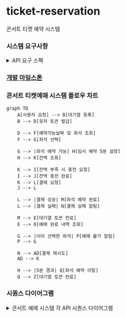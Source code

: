 # ticket-reservation
 콘서트 티켓 예약 시스템

### 시스템 요구사항
<details>
  <summary>API 요구 스펙</summary>

**1️⃣ `주요`유저 대기열 토큰 기능**

- 서비스를 이용할 토큰을 발급받는 API를 작성합니다.
- 토큰은 유저의 UUID 와 해당 유저의 대기열을 관리할 수 있는 정보 ( 대기 순서 or 잔여 시간 등 ) 를 포함합니다.
- 이후 모든 API 는 위 토큰을 이용해 대기열 검증을 통과해야 이용 가능합니다.

> 기본적으로 폴링으로 본인의 대기열을 확인한다고 가정하며, 다른 방안 또한 고려해보고 구현해 볼 수 있습니다.
>

**2️⃣ `기본` 예약 가능 날짜 / 좌석 API**

- 예약가능한 날짜와 해당 날짜의 좌석을 조회하는 API 를 각각 작성합니다.
- 예약 가능한 날짜 목록을 조회할 수 있습니다.
- 날짜 정보를 입력받아 예약가능한 좌석정보를 조회할 수 있습니다.

> 좌석 정보는 1 ~ 50 까지의 좌석번호로 관리됩니다.
>

3️⃣ **`주요` 좌석 예약 요청 API**

- 좌석 예약과 동시에 해당 좌석은 그 유저에게 약 5분간 임시 배정됩니다. ( 시간은 정책에 따라 자율적으로 정의합니다. )
- 날짜와 좌석 정보를 입력받아 좌석을 예약 처리하는 API 를 작성합니다.
- 만약 배정 시간 내에 결제가 완료되지 않는다면 좌석에 대한 임시 배정은 해제되어야 하며 임시배정 상태의 좌석에 대해 다른 사용자는 예약할 수 없어야 한다.

4️⃣ **`기본`**  **잔액 충전 / 조회 API**

- 결제에 사용될 금액을 API 를 통해 충전하는 API 를 작성합니다.
- 사용자 식별자 및 충전할 금액을 받아 잔액을 충전합니다.
- 사용자 식별자를 통해 해당 사용자의 잔액을 조회합니다.

5️⃣ **`주요` 결제 API**

- 결제 처리하고 결제 내역을 생성하는 API 를 작성합니다.
- 결제가 완료되면 해당 좌석의 소유권을 유저에게 배정하고 대기열 토큰을 만료시킵니다.
</details>

### [개발 마일스톤](https://github.com/users/maiorem/projects/2)

### 콘서트 티켓예매 시스템 플로우 차트
```mermaid
graph TD
    A[사용자 요청] --> B[대기열 등록]
    B --> D[유저 토큰 발급]
    
    D --> F[예약가능날짜 및 좌석 조회]
    F --> G[좌석 선택]
    
    G --> |좌석 예약 가능| H[임시 예약 5분 설정]
    H --> K[잔액 조회]
    
    K --> I[잔액 부족 시 충전 요청]
    I --> J[잔액 충전 완료]
    K --> L[결제 요청]
    J --> L
    
    L --> |결제 성공| M[좌석 예약 완료]
    L --> |결제 실패| N[결제 실패 알림]
    
    M --> E[대기열 토큰 만료]
    E --> O[예매 완료 내역 조회]
    
    G --> |이미 선택한 좌석| P[예매 불가 알림]
    P --> G
    
    N --> AD[결제 재시도]
    AD --> K

    H --> |5분 경과| Q[좌석 예약 이탈]
    Q --> Z[대기열 토큰 만료]
```


### 시퀀스 다이어그램 

<details>
  <summary>콘서트 예매 시스템 각 API 시퀀스 다이어그램</summary>

#### 유저 토큰 발급
```mermaid
sequenceDiagram
    participant User
    participant 유저토큰발급API
    participant UserService
    participant Queue Table
    participant User Table
    participant UserToken Table

    %% 대기열 등록
    User->>유저토큰발급API: 유저 토큰 발급 요청
    유저토큰발급API->>UserService: 사용자 정보 조회
    UserService->>User Table: 사용자 정보 요청
    User Table-->>UserService: 사용자 정보 반환
    UserService-->>유저토큰발급API: 사용자 정보 반환
    유저토큰발급API->>Queue Table: 대기열 등록
    Queue Table-->>유저토큰발급API: 대기열 등록 완료

    %% 대기열 순서 확인 및 유저 토큰 발급
    유저토큰발급API->>Queue Table: 대기열 순서 확인 요청
    Queue Table-->>유저토큰발급API: 대기열 순서 정보 반환
    유저토큰발급API -->> User: 대기 순서 반환
    
    alt 대기가 종료됨
        유저토큰발급API->>UserToken Table: 유저 토큰 생성
        UserToken Table-->>유저토큰발급API: 유저 토큰 발급 완료
        유저토큰발급API-->>User: 유저 토큰 반환
    end


```

#### 예약 가능 날짜 및 선택 가능 좌석 조회
```mermaid
sequenceDiagram
    participant 사용자
    participant 예약가능날짜조회 API
    participant Concert Table
    participant ConcertDate Table
    participant Seat Table


    사용자->>예약가능날짜조회 API: 예약 가능 날짜 및 좌석 요청
    예약가능날짜조회 API->>Concert Table: 콘서트 정보 조회
    Concert Table->>예약가능날짜조회 API: 콘서트 정보 반환
    예약가능날짜조회 API->>ConcertDate Table: 예약 가능 날짜 조회
    ConcertDate Table-->>예약가능날짜조회 API: 예약 가능 날짜 반환
    예약가능날짜조회 API->>Seat Table: 예약 가능 좌석 조회
    Seat Table->>예약가능날짜조회 API: 예약 가능 좌석 반환
    예약가능날짜조회 API-->>사용자: 예약 가능 날짜 및 좌석 수 반환

```

#### 좌석 예약 요청
```mermaid
sequenceDiagram
    participant User
    participant 좌석예약API
    participant Seat Table


    %% 좌석 선택 및 임시 예약
    User->>좌석예약API: 선택한 날짜 및 좌석으로 예약 요청
    좌석예약API->>Seat Table: 임시 예약 시간 및 상태 생성
    Seat Table-->>좌석예약API: 임시 예약 완료
    좌석예약API->>User: 임시예약완료 응답

```

#### 잔액 조회
```mermaid
sequenceDiagram
    participant User
    participant 잔액 조회 API
    participant UserService
    participant User Table

    %% 잔액 조회
    User->>잔액 조회 API: 결제 가능 금액 조회 요청
    잔액 조회 API->>UserService: 사용자 잔액 조회
    UserService->>User Table: 잔액 정보 요청
    User Table-->>UserService: 잔액 정보 반환
    UserService-->>잔액 조회 API: 잔액 정보 반환
    잔액 조회 API-->>User: 결제 가능 금액 반환

```
</details>
